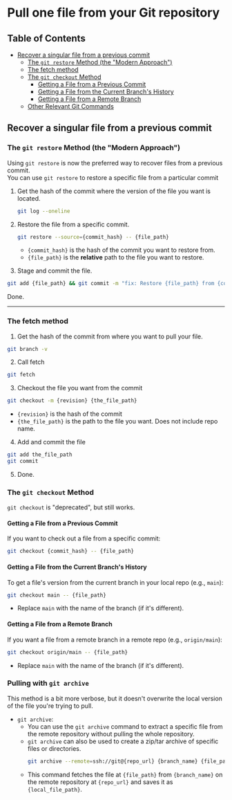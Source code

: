 # Pull one file from your Git repository


## Table of Contents
* [Recover a singular file from a previous commit](#recover-a-singular-file-from-a-previous-commit) 
    * [The `git restore` Method (the "Modern Approach")](#the-`git-restore`-method-(the-"modern-approach")) 
    * [The fetch method](#the-fetch-method) 
    * [The `git checkout` Method](#the-`git-checkout`-method) 
        * [Getting a File from a Previous Commit](#getting-a-file-from-a-previous-commit) 
        * [Getting a File from the Current Branch's History](#getting-a-file-from-the-current-branch's-history) 
        * [Getting a File from a Remote Branch](#getting-a-file-from-a-remote-branch) 
    * [Other Relevant Git Commands](#other-relevant-git-commands) 


## Recover a singular file from a previous commit

### The `git restore` Method (the "Modern Approach")
Using `git restore` is now the preferred way to recover files from a previous commit.  
You can use `git restore` to restore a specific file from a particular commit

1. Get the hash of the commit where the version of the file you want is located.  
   ```bash
   git log --oneline
   ```

2. Restore the file from a specific commit.
   ```bash
   git restore --source={commit_hash} -- {file_path}  
   ```
    * `{commit_hash}` is the hash of the commit you want to restore from. 
    * `{file_path}` is the **relative** path to the file you want to restore.

3. Stage and commit the file.
```bash
git add {file_path} && git commit -m "fix: Restore {file_path} from {commit_hash}"
```

Done.

---

### The fetch method
1. Get the hash of the commit from where you want to pull your file.
  ```bash
  git branch -v
  ```

2. Call fetch
  ```bash
  git fetch
  ```

3. Checkout the file you want from the commit
  ```bash
  git checkout -m {revision} {the_file_path}
  ```
   - `{revision}` is the hash of the commit
   - `{the_file_path}` is the path to the file you want. Does not include repo name.

4. Add and commit the file
```bash
git add the_file_path
git commit
```

5. Done.


### The `git checkout` Method
`git checkout` is "deprecated", but still works. 

#### Getting a File from a Previous Commit
If you want to check out a file from a specific commit:
```bash
git checkout {commit_hash} -- {file_path}
```

#### Getting a File from the Current Branch's History
To get a file's version from the current branch in your local repo (e.g., `main`):
```bash
git checkout main -- {file_path}
```

* Replace `main` with the name of the branch (if it's different).


#### Getting a File from a Remote Branch
If you want a file from a remote branch in a remote repo (e.g., `origin/main`):
```bash
git checkout origin/main -- {file_path}
```

* Replace `main` with the name of the branch (if it's different).


### Pulling with `git archive`
This method is a bit more verbose, but it doesn't overwrite the local version of the file you're trying to pull.  

* `git archive`: 
    * You can use the `git archive` command to extract a specific file from the remote repository without pulling the whole repository.  
    * `git archive` can also be used to create a zip/tar archive of specific files or directories.  
      ```bash
      git archive --remote=ssh://git@{repo_url} {branch_name} {file_path} | tar -xO > {local_file_path} 
      ```
    * This command fetches the file at `{file_path}` from `{branch_name}` on the remote repository at `{repo_url}` and saves it as `{local_file_path}`.  
